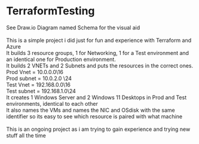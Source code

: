 # TerraformTesting
See Draw.io Diagram named Schema for the visual aid<br>
<br>
This is a simple project i did just for fun and experience with Terraform and Azure<br>
It builds 3 resource groups, 1 for Networking, 1 for a Test environment and an identical one for Production environment.<br>
It builds 2 VNETs and 2 Subnets and puts the resources in the correct ones. <br>
Prod Vnet = 10.0.0.0\16<br>
Prod subnet = 10.0.2.0 \24<br>
Test Vnet = 192.168.0.0\16<br>
Test subnet = 192.168.1.0\24<br>
It creates 1 Windows Server and 2 Windows 11 Desktops in Prod and Test environments, identical to each other<br>
It also names the VMs and names the NIC and OSdisk with the same identifier so its easy to see which resource is paired with what machine<br>
<br>
This is an ongoing project as i am trying to gain experience and trying new stuff all the time
